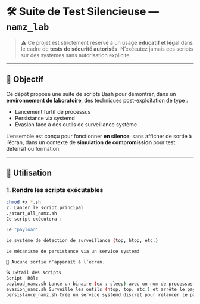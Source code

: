 # 🛠️ Suite de Test Silencieuse — `namz_lab`

> ⚠️ Ce projet est strictement réservé à un usage **éducatif et légal** dans le cadre de **tests de sécurité autorisés**. N’exécutez jamais ces scripts sur des systèmes sans autorisation explicite.

---

## 🎯 Objectif

Ce dépôt propose une suite de scripts Bash pour démontrer, dans un **environnement de laboratoire**, des techniques post-exploitation de type :

- Lancement furtif de processus
- Persistance via systemd
- Évasion face à des outils de surveillance système

L’ensemble est conçu pour fonctionner **en silence**, sans afficher de sortie à l’écran, dans un contexte de **simulation de compromission** pour test défensif ou formation.


---

## 🚀 Utilisation

### 1. Rendre les scripts exécutables
```bash
chmod +x *.sh
2. Lancer le script principal
./start_all_namz.sh
Ce script exécutera :

Le "payload"

Le système de détection de surveillance (top, htop, etc.)

Le mécanisme de persistance via un service systemd

📌 Aucune sortie n’apparaît à l’écran.

🔍 Détail des scripts
Script	Rôle
payload_namz.sh	Lance un binaire (ex : sleep) avec un nom de processus camouflé
evasion_namz.sh	Surveille les outils (htop, top, etc.) et arrête le payload si besoin
persistance_namz.sh	Crée un service systemd discret pour relancer le payload au démarrage
